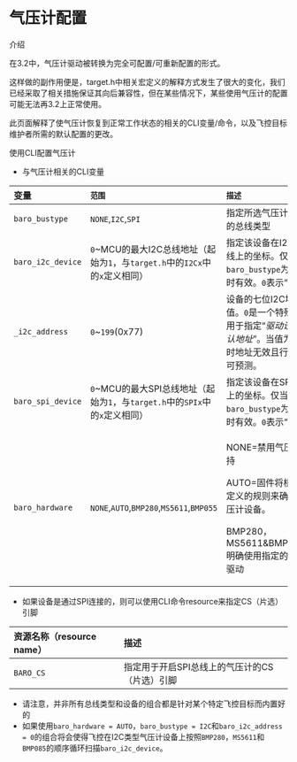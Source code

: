 # 气压计配置

介绍

在3.2中，气压计驱动被转换为完全可配置/可重新配置的形式。

这样做的副作用便是，target.h中相关宏定义的解释方式发生了很大的变化，我们已经采取了相关措施保证其向后兼容性，但在某些情况下，某些使用气压计的配置可能无法再3.2上正常使用。

此页面解释了使气压计恢复到正常工作状态的相关的CLI变量/命令，以及飞控目标维护者所需的默认配置的更改。

使用CLI配置气压计

* 与气压计相关的CLI变量

<table>
  <thead>
    <tr>
      <th style="text-align:left">&#x53D8;&#x91CF;</th>
      <th style="text-align:left"><code>&#x8303;&#x56F4;</code>
      </th>
      <th style="text-align:left"><code>&#x63CF;&#x8FF0;</code>
      </th>
    </tr>
  </thead>
  <tbody>
    <tr>
      <td style="text-align:left"><code>baro_bustype</code>
      </td>
      <td style="text-align:left"><code>NONE</code>,<code>I2C</code>,<code>SPI</code>
      </td>
      <td style="text-align:left">&#x6307;&#x5B9A;&#x6240;&#x9009;&#x6C14;&#x538B;&#x8BA1;&#x8BBE;&#x5907;&#x7684;&#x603B;&#x7EBF;&#x7C7B;&#x578B;</td>
    </tr>
    <tr>
      <td style="text-align:left"><code>baro_i2c_device</code>
      </td>
      <td style="text-align:left"><code>0</code>~MCU&#x7684;&#x6700;&#x5927;I2C&#x603B;&#x7EBF;&#x5730;&#x5740;&#xFF08;&#x8D77;&#x59CB;&#x4E3A;<code>1</code>&#xFF0C;&#x4E0E;<code>target.h</code>&#x4E2D;&#x7684;<code>I2Cx</code>&#x4E2D;&#x7684;<code>x</code>&#x5B9A;&#x4E49;&#x76F8;&#x540C;&#xFF09;</td>
      <td
      style="text-align:left">&#x6307;&#x5B9A;&#x8BE5;&#x8BBE;&#x5907;&#x5728;I2C&#x603B;&#x7EBF;&#x4E0A;&#x7684;&#x5750;&#x6807;&#x3002;&#x4EC5;&#x5F53;<code>baro_bustype</code>&#x4E3A;<code>I2C</code>&#x65F6;&#x6709;&#x6548;&#x3002;<code>0</code>&#x8868;&#x793A;&#x201C;&#x65E0;&#x201D;</td>
    </tr>
    <tr>
      <td style="text-align:left"><code>_i2c_address</code>
      </td>
      <td style="text-align:left"><code>0</code>~<code>199</code>(0x77)</td>
      <td style="text-align:left">&#x8BBE;&#x5907;&#x7684;&#x4E03;&#x4F4D;I2C&#x5730;&#x5740;&#x503C;&#x3002;<code>0</code>&#x662F;&#x4E00;&#x4E2A;&#x7279;&#x6B8A;&#x503C;&#xFF0C;&#x7528;&#x4E8E;&#x6307;&#x5B9A;&#x201C;<em>&#x9A71;&#x52A8;&#x8BBE;&#x5907;&#x9ED8;&#x8BA4;&#x5730;&#x5740;</em>&#x201D;&#x3002;&#x5F53;&#x503C;&#x4E3A;<code>1</code>~<code>7</code>&#x65F6;&#x5730;&#x5740;&#x65E0;&#x6548;&#x4E14;&#x884C;&#x4E3A;&#x4E0D;&#x53EF;&#x9884;&#x6D4B;&#x3002;</td>
    </tr>
    <tr>
      <td style="text-align:left"><code>baro_spi_device</code>
      </td>
      <td style="text-align:left"><code>0</code>~MCU&#x7684;&#x6700;&#x5927;SPI&#x603B;&#x7EBF;&#x5730;&#x5740;&#xFF08;&#x8D77;&#x59CB;&#x4E3A;<code>1</code>&#xFF0C;&#x4E0E;<code>target.h</code>&#x4E2D;&#x7684;<code>SPIx</code>&#x4E2D;&#x7684;<code>x</code>&#x5B9A;&#x4E49;&#x76F8;&#x540C;&#xFF09;</td>
      <td
      style="text-align:left">&#x6307;&#x5B9A;&#x8BE5;&#x8BBE;&#x5907;&#x5728;SPI&#x603B;&#x7EBF;&#x4E0A;&#x7684;&#x5750;&#x6807;&#x3002;&#x4EC5;&#x5F53;<code>baro_bustype</code>&#x4E3A;<code>SPI</code>&#x65F6;&#x6709;&#x6548;&#x3002;<code>0</code>&#x8868;&#x793A;&#x201C;&#x65E0;&#x201D;</td>
    </tr>
    <tr>
      <td style="text-align:left"><code>baro_hardware</code>
      </td>
      <td style="text-align:left"><code>NONE</code>,<code>AUTO</code>,<code>BMP280</code>,<code>MS5611</code>,<code>BMP055</code>
      </td>
      <td style="text-align:left">
        <p>NONE=&#x7981;&#x7528;&#x6C14;&#x538B;&#x8BA1;&#x652F;&#x6301;</p>
        <p>AUTO=&#x56FA;&#x4EF6;&#x5C06;&#x6839;&#x636E;&#x9884;&#x5B9A;&#x4E49;&#x7684;&#x89C4;&#x5219;&#x6765;&#x786E;&#x5B9A;&#x6C14;&#x538B;&#x8BA1;&#x8BBE;&#x5907;&#x3002;</p>
        <p>BMP280&#xFF0C;MS5611&amp;BMP085=&#x660E;&#x786E;&#x4F7F;&#x7528;&#x6307;&#x5B9A;&#x7684;&#x8BBE;&#x5907;&#x9A71;&#x52A8;</p>
      </td>
    </tr>
  </tbody>
</table>

* 如果设备是通过SPI连接的，则可以使用CLI命令resource来指定CS（片选）引脚

| 资源名称（resource name） | 描述 |
| :--- | :--- |
| `BARO_CS` | 指定用于开启SPI总线上的气压计的CS（片选）引脚 |

* 请注意，并非所有总线类型和设备的组合都是针对某个特定飞控目标而内置好的
* 如果使用`baro_hardware = AUTO`，`baro_bustype = I2C`和`baro_i2c_address = 0`的组合将会使得飞控在I2C类型气压计设备上按照`BMP280`，`MS5611`和`BMP085`的顺序循环扫描`baro_i2c_device`。




